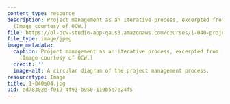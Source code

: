 ```yaml
---
content_type: resource
description: Project management as an iterative process, excerpted from lecture 1.
  (Image courtesy of OCW.)
file: https://ol-ocw-studio-app-qa.s3.amazonaws.com/courses/1-040-project-management-spring-2004/ed78302ef0194f93b950119b5e7e24f5_1-040s04.jpg
file_type: image/jpeg
image_metadata:
  caption: Project management as an iterative process, excerpted from [lecture 1](pages/lecture-notes).
    (Image courtesy of OCW.)
  credit: ''
  image-alt: A circular diagram of the project management process.
resourcetype: Image
title: 1-040s04.jpg
uid: ed78302e-f019-4f93-b950-119b5e7e24f5
---
```

